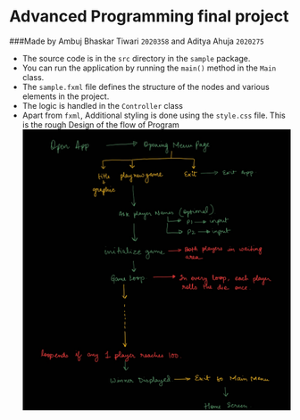 # Advanced Programming final project
###Made by Ambuj Bhaskar Tiwari `2020358` and Aditya Ahuja `2020275`

- The source code is in the `src` directory in the `sample` package.
- You can run the application by running the `main()` method in the `Main` class.
- The `sample.fxml` file defines the structure of the nodes and various elements in the project.
- The logic is handled in the `Controller` class
- Apart from `fxml`, Additional styling is done using the `style.css` file. 
This is the rough Design of the flow of Program
![UI - flow](AP_project_Flow.jpg "User Interface Flow")